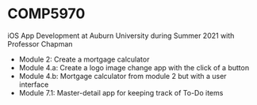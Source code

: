 # COMP5970
iOS App Development at Auburn University during Summer 2021 with Professor Chapman

- Module 2: Create a mortgage calculator 
- Module 4.a: Create a logo image change app with the click of a button
- Module 4.b: Mortgage calculator from module 2 but with a user interface
- Module 7.1: Master-detail app for keeping track of To-Do items
